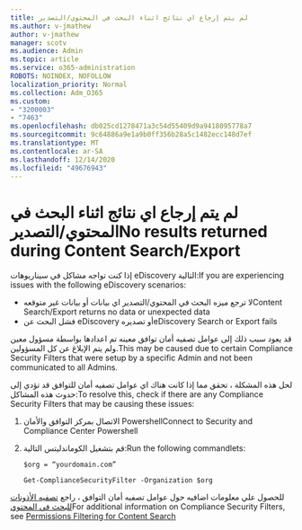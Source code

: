 ```yaml
---
title: لم يتم إرجاع اي نتائج اثناء البحث في المحتوي/التصدير
ms.author: v-jmathew
author: v-jmathew
manager: scotv
ms.audience: Admin
ms.topic: article
ms.service: o365-administration
ROBOTS: NOINDEX, NOFOLLOW
localization_priority: Normal
ms.collection: Adm_O365
ms.custom:
- "3200003"
- "7463"
ms.openlocfilehash: db025cd1278471a3c54d55409d9a9418095778a7
ms.sourcegitcommit: 9c64886a9e1a9b0ff356b28a5c1482ecc148d7ef
ms.translationtype: MT
ms.contentlocale: ar-SA
ms.lasthandoff: 12/14/2020
ms.locfileid: "49676943"
---
```

# <a name="no-results-returned-during-content-searchexport"></a><span data-ttu-id="5428c-102">لم يتم إرجاع اي نتائج اثناء البحث في المحتوي/التصدير</span><span class="sxs-lookup"><span data-stu-id="5428c-102">No results returned during Content Search/Export</span></span>

<span data-ttu-id="5428c-103">إذا كنت تواجه مشاكل في سيناريوهات eDiscovery التالية:</span><span class="sxs-lookup"><span data-stu-id="5428c-103">If you are experiencing issues with the following eDiscovery scenarios:</span></span>

- <span data-ttu-id="5428c-104">لا ترجع ميزه البحث في المحتوي/التصدير اي بيانات أو بيانات غير متوقعه</span><span class="sxs-lookup"><span data-stu-id="5428c-104">Content Search/Export returns no data or unexpected data</span></span>
- <span data-ttu-id="5428c-105">فشل البحث عن eDiscovery أو تصديره</span><span class="sxs-lookup"><span data-stu-id="5428c-105">eDiscovery Search or Export fails</span></span>

<span data-ttu-id="5428c-106">قد يعود سبب ذلك إلى عوامل تصفيه أمان توافق معينه تم اعدادها بواسطة مسؤول معين ولم يتم الإبلاغ عن كل المسؤولين.</span><span class="sxs-lookup"><span data-stu-id="5428c-106">This may be caused due to certain Compliance Security Filters that were setup by a specific Admin and not been communicated to all Admins.</span></span>

<span data-ttu-id="5428c-107">لحل هذه المشكلة ، تحقق مما إذا كانت هناك اي عوامل تصفيه أمان للتوافق قد تؤدي إلى حدوث هذه المشاكل:</span><span class="sxs-lookup"><span data-stu-id="5428c-107">To resolve this, check if there are any Compliance Security Filters that may be causing these issues:</span></span>

1. <span data-ttu-id="5428c-108">الاتصال بمركز التوافق والأمان Powershell</span><span class="sxs-lookup"><span data-stu-id="5428c-108">Connect to Security and Compliance Center Powershell</span></span>
2. <span data-ttu-id="5428c-109">قم بتشغيل الكوماندليتس التالية:</span><span class="sxs-lookup"><span data-stu-id="5428c-109">Run the following commandlets:</span></span>

    `$org = “yourdomain.com”`

    `Get-ComplianceSecurityFilter -Organization $org`

<span data-ttu-id="5428c-110">للحصول علي معلومات اضافيه حول عوامل تصفيه أمان التوافق ، راجع [تصفيه الأذونات للبحث في المحتوي](https://docs.microsoft.com/microsoft-365/compliance/permissions-filtering-for-content-search)</span><span class="sxs-lookup"><span data-stu-id="5428c-110">For additional information on Compliance Security Filters, see [Permissions Filtering for Content Search](https://docs.microsoft.com/microsoft-365/compliance/permissions-filtering-for-content-search)</span></span>
